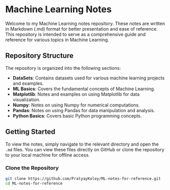 # Machine Learning Notes

Welcome to my Machine Learning notes repository. These notes are written in Markdown (.md) format for better presentation and ease of reference. This repository is intended to serve as a comprehensive guide and reference for various topics in Machine Learning.

## Repository Structure

The repository is organized into the following sections:

- **DataSets**: Contains datasets used for various machine learning projects and examples.
- **ML Basics**: Covers the fundamental concepts of Machine Learning.
- **Matplotlib**: Notes and examples on using Matplotlib for data visualization.
- **Numpy**: Notes on using Numpy for numerical computations.
- **Pandas**: Notes on using Pandas for data manipulation and analysis.
- **Python Basics**: Covers basic Python programming concepts.

## Getting Started

To view the notes, simply navigate to the relevant directory and open the `.md` files. You can view these files directly on GitHub or clone the repository to your local machine for offline access.

### Clone the Repository

```bash
git clone https://github.com/PratyayKoley/ML-notes-for-reference.git
cd ML-notes-for-reference
